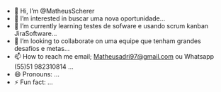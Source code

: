 - 👋 Hi, I’m @MatheusScherer
- 👀 I’m interested in buscar uma nova oportunidade...
- 🌱 I’m currently learning testes de sofware e usando scrum kanban JiraSoftware...
- 💞️ I’m looking to collaborate on uma equipe que tenham grandes desafios e metas...
- 📫 How to reach me email; Matheusadri97@gmail.com ou Whatsapp (55)51 982310814 ...
- 😄 Pronouns: ...
- ⚡ Fun fact: ...

<!---
MatheusScherer97/MatheusScherer97 is a ✨ special ✨ repository because its `README.md` (this file) appears on your GitHub profile.
You can click the Preview link to take a look at your changes.
--->
